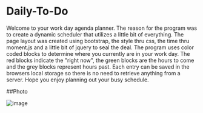 # Daily-To-Do

Welcome to your work day agenda planner. The reason for the program was to create a
dynamic scheduler that utilizes a little bit of everything. The page layout was created
using bootstrap, the style thru css, the time thru moment.js and a little bit of jquery
to seal the deal. The program uses color coded blocks to determine where you currently
are in your work day. The red blocks indicate the "right now", the green blocks are
the hours to come and the grey blocks represent hours past. Each entry can be saved in
the browsers local storage so there is no need to retrieve anything from a server. Hope
you enjoy planning out your busy schedule.

##Photo

![image](https://user-images.githubusercontent.com/73912705/103709297-3d6e9e80-4f80-11eb-830b-7248cf86b60e.png)
